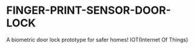 # FINGER-PRINT-SENSOR-DOOR-LOCK
 A biometric door lock prototype for safer homes! IOT(Internet Of Things)
